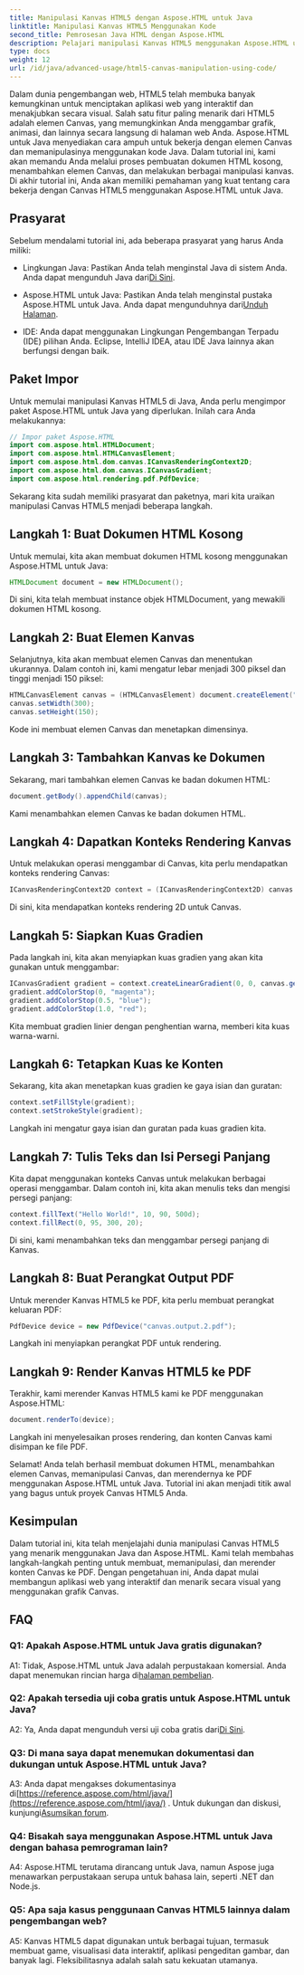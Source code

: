 ```yaml
---
title: Manipulasi Kanvas HTML5 dengan Aspose.HTML untuk Java
linktitle: Manipulasi Kanvas HTML5 Menggunakan Kode
second_title: Pemrosesan Java HTML dengan Aspose.HTML
description: Pelajari manipulasi Kanvas HTML5 menggunakan Aspose.HTML untuk Java. Buat grafik interaktif dengan panduan langkah demi langkah.
type: docs
weight: 12
url: /id/java/advanced-usage/html5-canvas-manipulation-using-code/
---
```

Dalam dunia pengembangan web, HTML5 telah membuka banyak kemungkinan untuk menciptakan aplikasi web yang interaktif dan menakjubkan secara visual. Salah satu fitur paling menarik dari HTML5 adalah elemen Canvas, yang memungkinkan Anda menggambar grafik, animasi, dan lainnya secara langsung di halaman web Anda. Aspose.HTML untuk Java menyediakan cara ampuh untuk bekerja dengan elemen Canvas dan memanipulasinya menggunakan kode Java. Dalam tutorial ini, kami akan memandu Anda melalui proses pembuatan dokumen HTML kosong, menambahkan elemen Canvas, dan melakukan berbagai manipulasi kanvas. Di akhir tutorial ini, Anda akan memiliki pemahaman yang kuat tentang cara bekerja dengan Canvas HTML5 menggunakan Aspose.HTML untuk Java.

## Prasyarat

Sebelum mendalami tutorial ini, ada beberapa prasyarat yang harus Anda miliki:

-  Lingkungan Java: Pastikan Anda telah menginstal Java di sistem Anda. Anda dapat mengunduh Java dari[Di Sini](https://www.java.com/download/).

-  Aspose.HTML untuk Java: Pastikan Anda telah menginstal pustaka Aspose.HTML untuk Java. Anda dapat mengunduhnya dari[Unduh Halaman](https://releases.aspose.com/html/java/).

- IDE: Anda dapat menggunakan Lingkungan Pengembangan Terpadu (IDE) pilihan Anda. Eclipse, IntelliJ IDEA, atau IDE Java lainnya akan berfungsi dengan baik.

## Paket Impor

Untuk memulai manipulasi Kanvas HTML5 di Java, Anda perlu mengimpor paket Aspose.HTML untuk Java yang diperlukan. Inilah cara Anda melakukannya:

```java
// Impor paket Aspose.HTML
import com.aspose.html.HTMLDocument;
import com.aspose.html.HTMLCanvasElement;
import com.aspose.html.dom.canvas.ICanvasRenderingContext2D;
import com.aspose.html.dom.canvas.ICanvasGradient;
import com.aspose.html.rendering.pdf.PdfDevice;
```

Sekarang kita sudah memiliki prasyarat dan paketnya, mari kita uraikan manipulasi Canvas HTML5 menjadi beberapa langkah.

## Langkah 1: Buat Dokumen HTML Kosong

Untuk memulai, kita akan membuat dokumen HTML kosong menggunakan Aspose.HTML untuk Java:

```java
HTMLDocument document = new HTMLDocument();
```

Di sini, kita telah membuat instance objek HTMLDocument, yang mewakili dokumen HTML kosong.

## Langkah 2: Buat Elemen Kanvas

Selanjutnya, kita akan membuat elemen Canvas dan menentukan ukurannya. Dalam contoh ini, kami mengatur lebar menjadi 300 piksel dan tinggi menjadi 150 piksel:

```java
HTMLCanvasElement canvas = (HTMLCanvasElement) document.createElement("canvas");
canvas.setWidth(300);
canvas.setHeight(150);
```

Kode ini membuat elemen Canvas dan menetapkan dimensinya.

## Langkah 3: Tambahkan Kanvas ke Dokumen

Sekarang, mari tambahkan elemen Canvas ke badan dokumen HTML:

```java
document.getBody().appendChild(canvas);
```

Kami menambahkan elemen Canvas ke badan dokumen HTML.

## Langkah 4: Dapatkan Konteks Rendering Kanvas

Untuk melakukan operasi menggambar di Canvas, kita perlu mendapatkan konteks rendering Canvas:

```java
ICanvasRenderingContext2D context = (ICanvasRenderingContext2D) canvas.getContext("2d");
```

Di sini, kita mendapatkan konteks rendering 2D untuk Canvas.

## Langkah 5: Siapkan Kuas Gradien

Pada langkah ini, kita akan menyiapkan kuas gradien yang akan kita gunakan untuk menggambar:

```java
ICanvasGradient gradient = context.createLinearGradient(0, 0, canvas.getWidth(), 0);
gradient.addColorStop(0, "magenta");
gradient.addColorStop(0.5, "blue");
gradient.addColorStop(1.0, "red");
```

Kita membuat gradien linier dengan penghentian warna, memberi kita kuas warna-warni.

## Langkah 6: Tetapkan Kuas ke Konten

Sekarang, kita akan menetapkan kuas gradien ke gaya isian dan guratan:

```java
context.setFillStyle(gradient);
context.setStrokeStyle(gradient);
```

Langkah ini mengatur gaya isian dan guratan pada kuas gradien kita.

## Langkah 7: Tulis Teks dan Isi Persegi Panjang

Kita dapat menggunakan konteks Canvas untuk melakukan berbagai operasi menggambar. Dalam contoh ini, kita akan menulis teks dan mengisi persegi panjang:

```java
context.fillText("Hello World!", 10, 90, 500d);
context.fillRect(0, 95, 300, 20);
```

Di sini, kami menambahkan teks dan menggambar persegi panjang di Kanvas.

## Langkah 8: Buat Perangkat Output PDF

Untuk merender Kanvas HTML5 ke PDF, kita perlu membuat perangkat keluaran PDF:

```java
PdfDevice device = new PdfDevice("canvas.output.2.pdf");
```

Langkah ini menyiapkan perangkat PDF untuk rendering.

## Langkah 9: Render Kanvas HTML5 ke PDF

Terakhir, kami merender Kanvas HTML5 kami ke PDF menggunakan Aspose.HTML:

```java
document.renderTo(device);
```

Langkah ini menyelesaikan proses rendering, dan konten Canvas kami disimpan ke file PDF.

Selamat! Anda telah berhasil membuat dokumen HTML, menambahkan elemen Canvas, memanipulasi Canvas, dan merendernya ke PDF menggunakan Aspose.HTML untuk Java. Tutorial ini akan menjadi titik awal yang bagus untuk proyek Canvas HTML5 Anda.

## Kesimpulan

Dalam tutorial ini, kita telah menjelajahi dunia manipulasi Canvas HTML5 yang menarik menggunakan Java dan Aspose.HTML. Kami telah membahas langkah-langkah penting untuk membuat, memanipulasi, dan merender konten Canvas ke PDF. Dengan pengetahuan ini, Anda dapat mulai membangun aplikasi web yang interaktif dan menarik secara visual yang menggunakan grafik Canvas.

## FAQ

### Q1: Apakah Aspose.HTML untuk Java gratis digunakan?

 A1: Tidak, Aspose.HTML untuk Java adalah perpustakaan komersial. Anda dapat menemukan rincian harga di[halaman pembelian](https://purchase.aspose.com/buy).

### Q2: Apakah tersedia uji coba gratis untuk Aspose.HTML untuk Java?

 A2: Ya, Anda dapat mengunduh versi uji coba gratis dari[Di Sini](https://releases.aspose.com/).

### Q3: Di mana saya dapat menemukan dokumentasi dan dukungan untuk Aspose.HTML untuk Java?

 A3: Anda dapat mengakses dokumentasinya di[https://reference.aspose.com/html/java/](https://reference.aspose.com/html/java/) . Untuk dukungan dan diskusi, kunjungi[Asumsikan forum](https://forum.aspose.com/).

### Q4: Bisakah saya menggunakan Aspose.HTML untuk Java dengan bahasa pemrograman lain?

A4: Aspose.HTML terutama dirancang untuk Java, namun Aspose juga menawarkan perpustakaan serupa untuk bahasa lain, seperti .NET dan Node.js.

### Q5: Apa saja kasus penggunaan Canvas HTML5 lainnya dalam pengembangan web?

A5: Kanvas HTML5 dapat digunakan untuk berbagai tujuan, termasuk membuat game, visualisasi data interaktif, aplikasi pengeditan gambar, dan banyak lagi. Fleksibilitasnya adalah salah satu kekuatan utamanya.